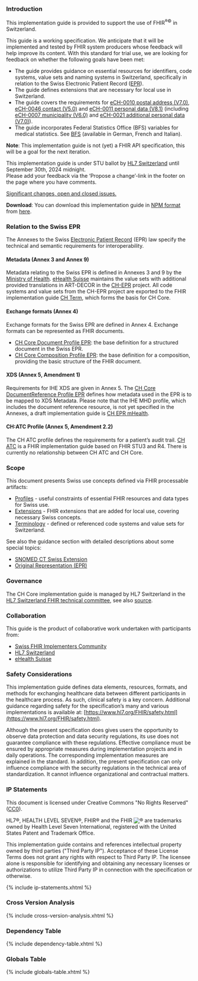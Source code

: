 ### Introduction
This implementation guide is provided to support the use of FHIR<sup>&reg;&copy;</sup> in Switzerland.

This guide is a working specification. We anticipate that it will be implemented and tested by FHIR system producers whose feedback will help improve its content. With this standard for trial use, we are looking for feedback on whether the following goals have been met: 
- The guide provides guidance on essential resources for identifiers, code systems, value sets and naming systems in Switzerland, specifically in relation to the Swiss Electronic Patient Record ([EPR](https://www.patientendossier.ch/en)).
- The guide defines extensions that are necessary for local use in Switzerland.
- The guide covers the requirements for [eCH-0010 postal address (V7.0)](https://www.ech.ch/de/ech/ech-0010/7.0), [eCH-0046 contact (V5.0)](https://www.ech.ch/de/ech/ech-0046/5.0) and [eCH-0011 personal data (V8.1)](https://www.ech.ch/de/ech/ech-0011/8.1) (including [eCH-0007 municipality (V6.0)](https://www.ech.ch/de/ech/ech-0007/6.0) and [eCH-0021 additional personal data (V7.0)](https://www.ech.ch/de/ech/ech-0021/7.0)).
- The guide incorporates Federal Statistics Office (BFS) variables for medical statistics. See [BFS](https://www.bfs.admin.ch/bfs/de/home/statistiken/kataloge-datenbanken/publikationen.assetdetail.7066232.html) (available in German, French and Italian).

**Note**: This implementation guide is not (yet) a FHIR API specification, this will be a goal for the next iteration.

<div markdown="1" class="stu-note">

This implementation guide is under STU ballot by [HL7 Switzerland](https://www.hl7.ch/) until September 30th, 2024 midnight.   
Please add your feedback via the ‘Propose a change’-link in the footer on the page where you have comments. 

[Significant changes, open and closed issues.](changelog.html)

</div>

**Download**: You can download this implementation guide in [NPM format](https://confluence.hl7.org/display/FHIR/NPM+Package+Specification) from [here](package.tgz).

### Relation to the Swiss EPR
The Annexes to the Swiss [Electronic Patient Record](https://www.patientendossier.ch/en) (EPR) law specify the technical and semantic requirements for interoperability.

#### Metadata (Annex 3 and Annex 9)
Metadata relating to the Swiss EPR is defined in Annexes 3 and 9 by the [Ministry of Health](https://www.bag.admin.ch/bag/de/home/gesetze-und-bewilligungen/gesetzgebung/gesetzgebung-mensch-gesundheit/gesetzgebung-elektronisches-patientendossier.html). [eHealth Suisse](https://www.e-health-suisse.ch/en/home.html) maintains the value sets with additional provided translations in ART-DECOR in the [CH-EPR](https://art-decor.org/art-decor/decor-project--ch-epr-) project. All code systems and value sets from the CH-EPR project are exported to the FHIR implementation guide [CH Term](http://fhir.ch/ig/ch-term/index.html), which forms the basis for CH Core.

#### Exchange formats (Annex 4)
Exchange formats for the Swiss EPR are defined in Annex 4. Exchange formats can be represented as FHIR documents.

- [CH Core Document Profile EPR](StructureDefinition-ch-core-document.html): the base definition for a structured document in the Swiss EPR.
- [CH Core Composition Profile EPR](StructureDefinition-ch-core-composition-epr.html): the base definition for a composition, providing the basic structure of the FHIR document. 

#### XDS (Annex 5, Amendment 1)
Requirements for IHE XDS are given in Annex 5. The [CH Core DocumentReference Profile EPR](StructureDefinition-ch-core-documentreference-epr.html) defines how metadata used in the EPR is to be mapped to XDS Metadata. Please note that the IHE MHD profile, which includes the document reference resource, is not yet specified in the Annexes, a draft implementation guide is [CH EPR mHealth](http://fhir.ch/ig/ch-epr-mhealth/index.html).

#### CH:ATC Profile (Annex 5, Amendment 2.2)
The CH ATC profile defines the requirements for a patient’s audit trail. [CH ATC](http://fhir.ch/ig/ch-atc/index.html) is a FHIR implementation guide based on FHIR STU3 and R4. There is currently no relationship between CH ATC and CH Core.

### Scope
This document presents Swiss use concepts defined via FHIR processable artifacts:

* [Profiles](profiles.html) - useful constraints of essential FHIR resources and data types for Swiss use. 
* [Extensions](extensions.html) -  FHIR extensions that are added for local use, covering necessary Swiss concepts. 
* [Terminology](https://fhir.ch/ig/ch-term/index.html) - defined or referenced code systems and value sets for Switzerland. 

See also the guidance section with detailed descriptions about some special topics:
* [SNOMED CT Swiss Extension](guidance.html#snomed-ct-swiss-extension)
* [Original Representation (EPR)](guidance.html#original-representation-epr)

### Governance
The CH Core implementation guide is managed by HL7 Switzerland in the [HL7 Switzerland FHIR technical committee](https://www.hl7.ch/technisches-komitee/), see also [source](https://github.com/hl7ch/ch-core).

### Collaboration
This guide is the product of collaborative work undertaken with participants from:

* [Swiss FHIR Implementers Community](https://www.fhir.ch)
* [HL7 Switzerland](https://www.hl7.ch)
* [eHealth Suisse](https://www.e-health-suisse.ch/en/home.html)

### Safety Considerations
This implementation guide defines data elements, resources, formats, and methods for exchanging healthcare data between different participants in the healthcare process. As such, clinical safety is a key concern. Additional guidance regarding safety for the specification’s many and various implementations is available at: [https://www.hl7.org/FHIR/safety.html](https://www.hl7.org/FHIR/safety.html).

Although the present specification does gives users the opportunity to observe data protection and data security regulations, its use does not guarantee compliance with these regulations. Effective compliance must be ensured by appropriate measures during implementation projects and in daily operations. The corresponding implementation measures are explained in the standard. 
In addition, the present specification can only influence compliance with the security regulations in the technical area of standardization. It cannot influence organizational and contractual matters.

### IP Statements
This document is licensed under Creative Commons "No Rights Reserved" ([CC0](https://creativecommons.org/publicdomain/zero/1.0/)).

HL7®, HEALTH LEVEL SEVEN®, FHIR® and the FHIR <img src="icon-fhir-16.png" style="float: none; margin: 0px; padding: 0px; vertical-align: bottom"/>&reg; are trademarks owned by Health Level Seven International, registered with the United States Patent and Trademark Office.

This implementation guide contains and references intellectual property owned by third parties ("Third Party IP"). Acceptance of these License Terms does not grant any rights with respect to Third Party IP. The licensee alone is responsible for identifying and obtaining any necessary licenses or authorizations to utilize Third Party IP in connection with the specification or otherwise.

{% include ip-statements.xhtml %}

### Cross Version Analysis

{% include cross-version-analysis.xhtml %}

### Dependency Table

{% include dependency-table.xhtml %}

### Globals Table

{% include globals-table.xhtml %}